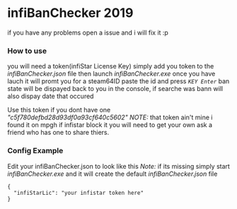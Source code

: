 # infiBanChecker 2019

if you have any problems open a issue and i will fix it :p
 
### How to use
you will need a token(infiStar License Key)
simply add you token to the *infiBanChecker.json* file then launch *infiBanChecker.exe*
once you have lauch it will promt you for a steam64ID paste the id and press *`KEY Enter`*
ban state will be dispayed back to you in the console, if searche was bann will also dispay date that occured

Use this token if you dont have one *"c5f780defbd28d93df0a93cf640c5602"* 
*NOTE:* that token ain't mine i found it on mpgh
if infistar block it you will need to get your own ask a friend who has one to share thiers.

### Config Example

Edit your infiBanChecker.json to look like this
*Note:* if its missing simply start *infiBanChecker.exe* and it will create the default *infiBanChecker.json* file
 
```
{
  "infiStarLic": "your infistar token here"
}
```
 